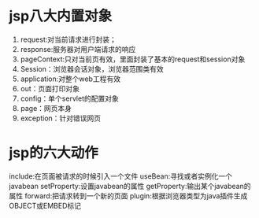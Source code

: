 # jsp八大内置对象
1. request:对当前请求进行封装；
2. response:服务器对用户端请求的响应
3. pageContext:只对当前页有效，里面封装了基本的request和session对象
4. Session：浏览器会话对象，浏览器范围类有效
5. application:对整个web工程有效
6. out：页面打印对象
7. config：单个servlet的配置对象
8. page：网页本身
9. exception：针对错误网页

# jsp的六大动作
include:在页面被请求的时候引入一个文件
useBean:寻找或者实例化一个javabean
setProperty:设置javabean的属性
getProperty:输出某个javabean的属性
forward:把请求转到一个新的页面
plugin:根据浏览器类型为java插件生成OBJECT或EMBED标记

